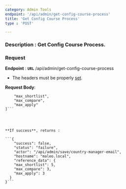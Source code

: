 ```yaml
---
category: Admin Tools
endpoint: '/api/admin/get-config-course-process'
title: 'Get Config Course Process'
type : 'POST'

---
```

### **Description** : Get Config Course Process.
### Request

**Endpoint** : **`URL`** /api/admin/get-config-course-process

* The headers must be properly [set](#/Info-setting-headers-token).

**Request Body**: 

```[
	"max_shortlist",
	"max_compare",
	"max_apply"
]```




**If success**, returns : 

```{
    "success": false,
    "status": "failure",
    "actor": "/api/admin/save/country-manager-email",
    "hostname": "maleo.local",
    "reference_data": {
    "max_shortlist": 5,
    "max_compare": 3,
    "max_apply": 3
  }
}```